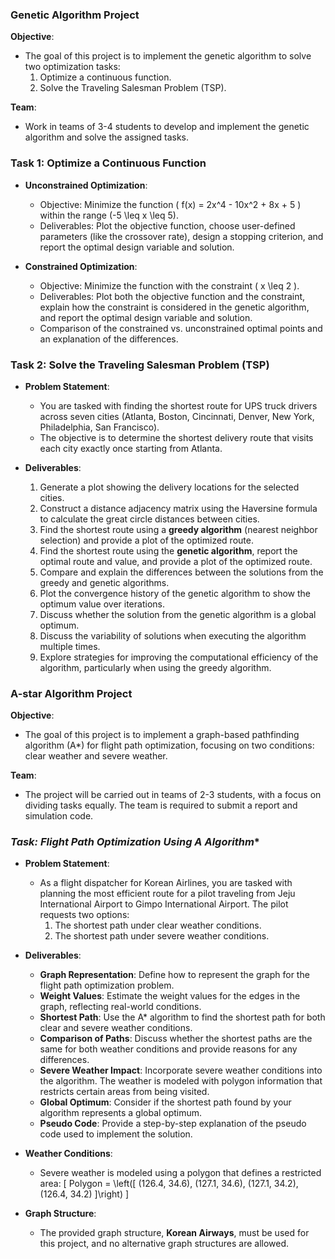 

### **Genetic Algorithm Project**

**Objective**:
- The goal of this project is to implement the genetic algorithm to solve two optimization tasks: 
  1. Optimize a continuous function.
  2. Solve the Traveling Salesman Problem (TSP).

**Team**:
- Work in teams of 3-4 students to develop and implement the genetic algorithm and solve the assigned tasks.

### **Task 1: Optimize a Continuous Function**
- **Unconstrained Optimization**: 
  - Objective: Minimize the function \( f(x) = 2x^4 - 10x^2 + 8x + 5 \) within the range \(-5 \leq x \leq 5\).
  - Deliverables: Plot the objective function, choose user-defined parameters (like the crossover rate), design a stopping criterion, and report the optimal design variable and solution.
  
- **Constrained Optimization**: 
  - Objective: Minimize the function with the constraint \( x \leq 2 \).
  - Deliverables: Plot both the objective function and the constraint, explain how the constraint is considered in the genetic algorithm, and report the optimal design variable and solution.
  - Comparison of the constrained vs. unconstrained optimal points and an explanation of the differences.

### **Task 2: Solve the Traveling Salesman Problem (TSP)**
- **Problem Statement**: 
  - You are tasked with finding the shortest route for UPS truck drivers across seven cities (Atlanta, Boston, Cincinnati, Denver, New York, Philadelphia, San Francisco). 
  - The objective is to determine the shortest delivery route that visits each city exactly once starting from Atlanta.
  
- **Deliverables**:
  1. Generate a plot showing the delivery locations for the selected cities.
  2. Construct a distance adjacency matrix using the Haversine formula to calculate the great circle distances between cities.
  3. Find the shortest route using a **greedy algorithm** (nearest neighbor selection) and provide a plot of the optimized route.
  4. Find the shortest route using the **genetic algorithm**, report the optimal route and value, and provide a plot of the optimized route.
  5. Compare and explain the differences between the solutions from the greedy and genetic algorithms.
  6. Plot the convergence history of the genetic algorithm to show the optimum value over iterations.
  7. Discuss whether the solution from the genetic algorithm is a global optimum.
  8. Discuss the variability of solutions when executing the algorithm multiple times.
  9. Explore strategies for improving the computational efficiency of the algorithm, particularly when using the greedy algorithm.



### **A-star Algorithm Project**

**Objective**:
- The goal of this project is to implement a graph-based pathfinding algorithm (A*) for flight path optimization, focusing on two conditions: clear weather and severe weather.

**Team**:
- The project will be carried out in teams of 2-3 students, with a focus on dividing tasks equally. The team is required to submit a report and simulation code.

### **Task: Flight Path Optimization Using A* Algorithm**
- **Problem Statement**: 
  - As a flight dispatcher for Korean Airlines, you are tasked with planning the most efficient route for a pilot traveling from Jeju International Airport to Gimpo International Airport. The pilot requests two options: 
    1. The shortest path under clear weather conditions.
    2. The shortest path under severe weather conditions.

- **Deliverables**:
  - **Graph Representation**: Define how to represent the graph for the flight path optimization problem.
  - **Weight Values**: Estimate the weight values for the edges in the graph, reflecting real-world conditions.
  - **Shortest Path**: Use the A* algorithm to find the shortest path for both clear and severe weather conditions.
  - **Comparison of Paths**: Discuss whether the shortest paths are the same for both weather conditions and provide reasons for any differences.
  - **Severe Weather Impact**: Incorporate severe weather conditions into the algorithm. The weather is modeled with polygon information that restricts certain areas from being visited.
  - **Global Optimum**: Consider if the shortest path found by your algorithm represents a global optimum.
  - **Pseudo Code**: Provide a step-by-step explanation of the pseudo code used to implement the solution.

- **Weather Conditions**: 
  - Severe weather is modeled using a polygon that defines a restricted area: 
    \[
    Polygon = \left([ (126.4, 34.6), (127.1, 34.6), (127.1, 34.2), (126.4, 34.2) ]\right)
    \]
  
- **Graph Structure**: 
  - The provided graph structure, **Korean Airways**, must be used for this project, and no alternative graph structures are allowed.

